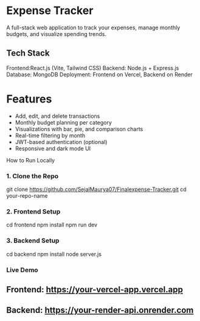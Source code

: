 # Expense Tracker
A full-stack web application to track your expenses, manage monthly budgets, and visualize spending trends.
##  Tech Stack
Frontend:React.js (Vite, Tailwind CSS)
Backend: Node.js + Express.js
Database: MongoDB
Deployment: Frontend on Vercel, Backend on Render

 # Features
- Add, edit, and delete transactions
- Monthly budget planning per category
- Visualizations with bar, pie, and comparison charts
- Real-time filtering by month
- JWT-based authentication (optional)
- Responsive and dark mode UI

 How to Run Locally
### 1. Clone the Repo
git clone https://github.com/SejalMaurya07/Finalexpense-Tracker.git
cd your-repo-name
### 2. Frontend Setup
cd frontend
npm install
npm run dev
### 3. Backend Setup
cd backend
npm install
node server.js

### Live Demo

## Frontend: https://your-vercel-app.vercel.app
## Backend: https://your-render-api.onrender.com
